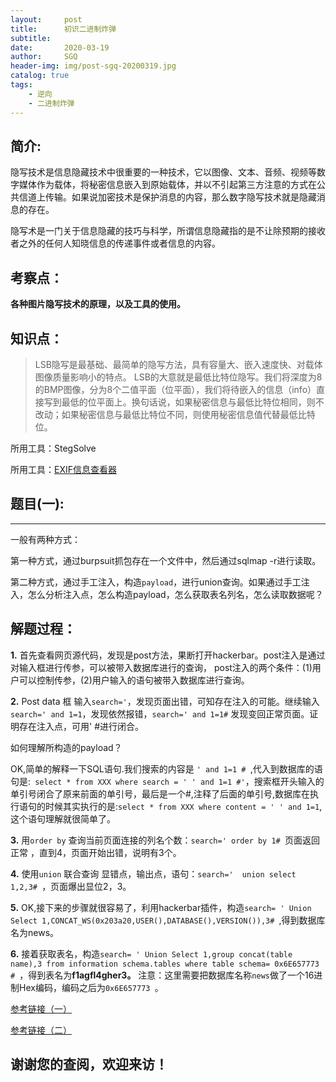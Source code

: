 ```yaml
---
layout:     post
title:      初识二进制炸弹
subtitle:   
date:       2020-03-19
author:     SGQ
header-img: img/post-sgq-20200319.jpg
catalog: true
tags:
    - 逆向
    - 二进制炸弹
---
```


## 简介:

隐写技术是信息隐藏技术中很重要的一种技术，它以图像、文本、音频、视频等数字媒体作为载体，将秘密信息嵌入到原始载体，并以不引起第三方注意的方式在公共信道上传输。如果说加密技术是保护消息的内容，那么数字隐写技术就是隐藏消息的存在。

隐写术是一门关于信息隐藏的技巧与科学，所谓信息隐藏指的是不让除预期的接收者之外的任何人知晓信息的传递事件或者信息的内容。

## 考察点：
**各种图片隐写技术的原理，以及工具的使用。**

## 知识点：

>LSB隐写是最基础、最简单的隐写方法，具有容量大、嵌入速度快、对载体图像质量影响小的特点。
LSB的大意就是最低比特位隐写。我们将深度为8的BMP图像，分为8个二值平面（位平面），我们将待嵌入的信息（info）直接写到最低的位平面上。换句话说，如果秘密信息与最低比特位相同，则不改动；如果秘密信息与最低比特位不同，则使用秘密信息值代替最低比特位。

所用工具：StegSolve

>


所用工具：[EXIF信息查看器](https://exif.tuchong.com)
## 题目(一):

****




一般有两种方式：

第一种方式，通过burpsuit抓包存在一个文件中，然后通过sqlmap -r进行读取。

第二种方式，通过手工注入，构造`payload`，进行union查询。如果通过手工注入，怎么分析注入点，怎么构造payload，怎么获取表名列名，怎么读取数据呢？

## 解题过程：

**1.** 首先查看网页源代码，发现是post方法，果断打开hackerbar。post注入是通过对输入框进行传参，可以被带入数据库进行的查询，
post注入的两个条件：(1)用户可以控制传参，(2)用户输入的语句被带入数据库进行查询。

**2.** Post data 框 输入`search='`，发现页面出错，可知存在注入的可能。继续输入`search=' and 1=1`，发现依然报错，`search=' and 1=1#` 发现变回正常页面。证明存在注入点，可用'  #进行闭合。

如何理解所构造的payload？


OK,简单的解释一下SQL语句.我们搜索的内容是 `' and 1=1 # `,代入到数据库的语句是:` select * from XXX where search = ' ' and 1=1 #'`，搜索框开头输入的单引号闭合了原来前面的单引号，最后是一个#,注释了后面的单引号,数据库在执行语句的时候其实执行的是:`select * from XXX where content = ' ' and 1=1`,这个语句理解就很简单了。

**3.** 用`order by` 查询当前页面连接的列名个数：`search=' order by 1# `页面返回正常 ，直到4，页面开始出错，说明有3个。

**4.** 使用`union` 联合查询 显错点，输出点，语句：`search='  union select 1,2,3# `，页面爆出显位2，3。

**5.** OK,接下来的步骤就很容易了，利用hackerbar插件，构造`search= ' Union Select 1,CONCAT_WS(0x203a20,USER(),DATABASE(),VERSION()),3# `,得到数据库名为news。

**6.** 接着获取表名，构造`search= ' Union Select 1,group concat(table name),3 from information schema.tables where table schema= 0x6E657773 # `，得到表名为**f1agfl4gher3。**
 注意：这里需要把数据库名称`news`做了一个16进制Hex编码，编码之后为`0x6E657773 `。








[参考链接（一）](https://www.fujieace.com/penetration-test/mysql-manual-injection.html)

[参考链接（二）](https://blog.csdn.net/qq_42097777/article/details/89088142)

## 谢谢您的查阅，欢迎来访！